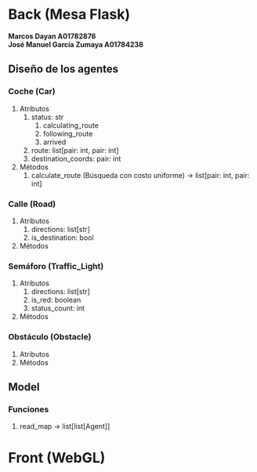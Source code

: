 # Back (Mesa Flask)

**Marcos Dayan A01782876**  
**José Manuel García Zumaya A01784238**

## Diseño de los agentes

### Coche (Car)

1. Atributos
   1. status: str
      1. calculating_route
      1. following_route
      1. arrived
   1. route: list[pair: int, pair: int]
   1. destination_coords: pair: int
1. Métodos
   1. calculate_route (Búsqueda con costo uniforme) -> list[pair: int, pair: int]

### Calle (Road)

1. Atributos
   1. directions: list[str]
   1. is_destination: bool
1. Métodos

### Semáforo (Traffic_Light)

1. Atributos
   1. directions: list[str]
   1. is_red: boolean
   1. status_count: int
1. Métodos

### Obstáculo (Obstacle)

1. Atributos
1. Métodos

## Model

### Funciones

1. read_map -> list[list[Agent]]

# Front (WebGL)
